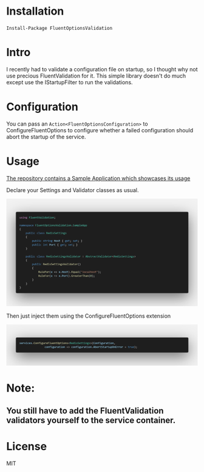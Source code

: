 # Installation

```
Install-Package FluentOptionsValidation
```

# Intro

I recently had to validate a configuration file on startup, so I thought why not use precious FluentValidation for it. This simple library doesn't do much except use the IStartupFilter to run the validations.

# Configuration

You can pass an ```Action<FluentOptionsConfiguration>``` to ConfigureFluentOptions to configure whether a failed configuration should abort the startup of the service.

# Usage

[The repository contains a Sample Application which showcases its usage](https://github.com/atresnjo/FluentOptionsValidation/tree/master/src/FluentOptionsValidation.SampleApp)


Declare your Settings and Validator classes as usual.

![Validator](images/code_show_validator.png)
  
Then just inject them using the ConfigureFluentOptions extension

![Injection](images/code_show_injection.png)


# Note:

## You still have to add the FluentValidation validators yourself to the service container.

# License

MIT